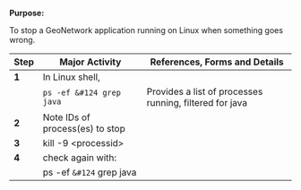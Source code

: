**Purpose:**

To stop a GeoNetwork application running on Linux when something goes wrong.

| **Step** | **Major Activity**              | **References, Forms and Details**                       |
|----------|---------------------------------|---------------------------------------------------------|
| **1**    | In Linux shell,                 
|          |  <code>ps -ef &#124 grep java</code>         | Provides a list of processes running, filtered for java |
| **2**    | Note IDs of process(es) to stop |                                                         |
| **3**    | kill -9 \<processid\>           |                                                         |
| **4**    | check again with:               |                                                         |
|          |  ps -ef <code>&#124</code> grep java         |                                                         |
